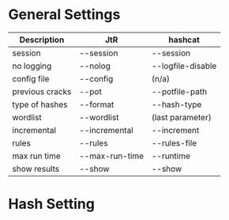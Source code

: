# General Settings

| Description     | JtR            | hashcat           |
|-----------------|----------------|-------------------|
| session         | --session      | --session         |
| no logging      | --nolog        | --logfile-disable |
| config file     | --config       | (n/a)             |
| previous cracks | --pot          | --potfile-path    |
| type of hashes  | --format       | --hash-type       |
| wordlist        | --wordlist     | (last parameter)  |
| incremental     | --incremental  | --increment       |
| rules           | --rules        | --rules-file      |
| max run time    | --max-run-time | --runtime         |
| show results    | --show         | --show            |

# Hash Setting

